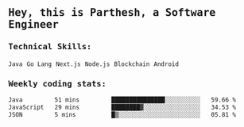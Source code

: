 <samp>
    <h2>Hey, this is Parthesh, a Software Engineer</h2>
    <h3>Technical Skills: </h3>
    <code>Java</code> <code>Go Lang</code> <code>Next.js</code> <code>Node.js</code> <code>Blockchain</code> <code>Android</code>
    <h3>Weekly coding stats:</h3>
<!--START_SECTION:waka-->

```txt
Java         51 mins         ███████████████░░░░░░░░░░   59.66 %
JavaScript   29 mins         ████████▓░░░░░░░░░░░░░░░░   34.53 %
JSON         5 mins          █▒░░░░░░░░░░░░░░░░░░░░░░░   05.81 %
```

<!--END_SECTION:waka-->
</samp>
